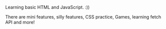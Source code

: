 Learning basic HTML and JavaScript. :))

There are mini features, silly features, CSS practice, Games, learning fetch API and more!
